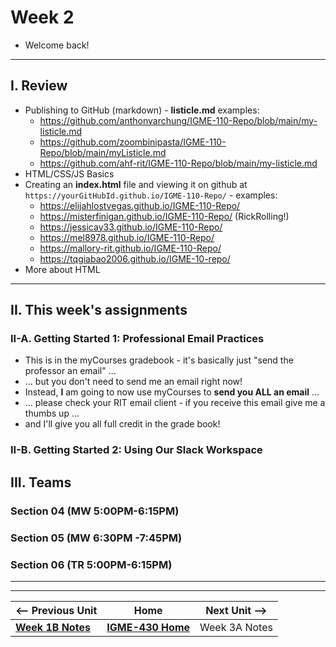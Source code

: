 # Week 2

- Welcome back!

---
  
## I. Review

- Publishing to GitHub (markdown) - **listicle.md** examples:
  - https://github.com/anthonyarchung/IGME-110-Repo/blob/main/my-listicle.md
  - https://github.com/zoombinipasta/IGME-110-Repo/blob/main/myListicle.md
  - https://github.com/ahf-rit/IGME-110-Repo/blob/main/my-listicle.md
- HTML/CSS/JS Basics
- Creating an **index.html** file and viewing it on github at `https://yourGitHubId.github.io/IGME-110-Repo/` - examples:
  - https://elijahlostvegas.github.io/IGME-110-Repo/
  - https://misterfinigan.github.io/IGME-110-Repo/ (RickRolling!)
  - https://jessicay33.github.io/IGME-110-Repo/
  - https://mel8978.github.io/IGME-110-Repo/
  - https://mallory-rit.github.io/IGME-110-Repo/
  - https://tqgiabao2006.github.io/IGME-10-repo/
- More about HTML

---

## II. This week's assignments

### II-A. Getting Started 1: Professional Email Practices
- This is in the myCourses gradebook - it's basically just "send the professor an email" ...
- ... but you don't need to send me an email right now!
- Instead, **I** am going to now use myCourses to **send you ALL an email** ...
- ... please check your RIT email client - if you receive this email give me a thumbs up ...
- and I'll give you all full credit in the grade book!

### II-B. Getting Started 2: Using Our Slack Workspace
  
## III. Teams

### Section 04 (MW 5:00PM-6:15PM)

### Section 05 (MW 6:30PM -7:45PM)

### Section 06 (TR 5:00PM-6:15PM)

---
---

| <-- Previous Unit | Home | Next Unit -->
| --- | --- | --- 
|  [**Week 1B Notes**](1B.md)  |  [**IGME-430 Home**](../) | Week 3A Notes
